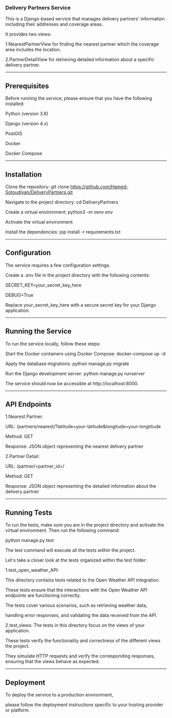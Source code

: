 
### Delivery Partners Service
This is a Django-based service that manages delivery partners' information 
including their addresses and coverage areas. 

It provides two views: 

1.NearestPartnerView for finding the nearest partner which the coverage area includes the location.

2.PartnerDetailView for retrieving detailed information about a specific delivery partner.

--------------------------------------------------------------------------------------

## Prerequisites
Before running the service, please ensure that you have the following installed:

Python (version 3.8)

Django (version 4.x)

PostGIS

Docker

Docker Compose

--------------------------------------------------------------------------------------
## Installation
Clone the repository: git clone https://github.com/Hamed-Sotoudiyan/DeliveryPartners.git

Navigate to the project directory: cd DeliveryPartners

Create a virtual environment: python3 -m venv env

Activate the virtual environment

Install the dependencies: pip install -r requirements.txt

---------------------------------------------------------------------------------------------------

## Configuration
The service requires a few configuration settings. 

Create a .env file in the project directory with the following contents:

SECRET_KEY=your_secret_key_here

DEBUG=True

Replace your_secret_key_here with a secure secret key for your Django application.

------------------------------------------------------------------------------

## Running the Service
To run the service locally, follow these steps:

Start the Docker containers using Docker Compose: docker-compose up -d

Apply the database migrations: python manage.py migrate

Run the Django development server: python manage.py runserver

The service should now be accessible at http://localhost:8000.

----------------------------------------------------------------------------------

## API Endpoints

1.Nearest Partner:

URL: /partners/nearest/?latitude=your-latitude&longitude=your-longtitude

Method: GET

Response: JSON object representing the nearest delivery partner


2.Partner Detail:

URL: /partner/<partner_id>/

Method: GET

Response: JSON object representing the detailed information about the delivery partner

------------------------------------------------------------------------------------------

## Running Tests
To run the tests, make sure you are in the project directory and activate the virtual environment. 
Then run the following command:

python manage.py test

The test command will execute all the tests within the project. 

Let's take a closer look at the tests organized within the test folder:

1.test_open_weather_API: 

This directory contains tests related to the Open Weather API integration. 

These tests ensure that the interactions with the Open Weather API endpoints are functioning correctly. 

The tests cover various scenarios, such as retrieving weather data, 

handling error responses, and validating the data received from the API.

2.test_views: The tests in this directory focus on the views of your application. 

These tests verify the functionality and correctness of the different views the project.

They simulate HTTP requests and verify the corresponding responses, ensuring that the views behave as expected.


------------------------------------------------------------------------------------------

## Deployment
To deploy the service to a production environment, 

please follow the deployment instructions specific to your hosting provider or platform.

